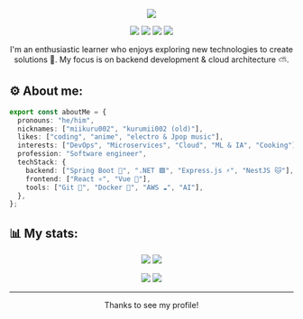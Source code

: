 <!--IMG-->
<p align="center">
  <img src="https://github.com/miikuru002/miikuru002/assets/38484391/4f23ebd9-4e86-42ce-b421-8294a159fb66" />
</p>

<!--BADGES-->
<p align="center">
 <img src="https://komarev.com/ghpvc/?username=kurumii002&style=flat-square" />
 <img src="https://badges.pufler.dev/years/miikuru002?style=flat-square&color=orange&label=Years%20on%20GH" />
 <img src="https://badges.pufler.dev/repos/miikuru002?style=flat-square&color=yellow" />
 <img src="https://badges.pufler.dev/commits/monthly/miikuru002?style=flat-square" />
</p>

<p align="center">
  I'm an enthusiastic learner who enjoys exploring new technologies to create solutions 💫. My focus is on backend development & cloud architecture ⛅️.
</p>

## ⚙️ About me: 
``` ts
export const aboutMe = {
  pronouns: "he/him",
  nicknames: ["miikuru002", "kurumii002 (old)"],
  likes: ["coding", "anime", "electro & Jpop music"],
  interests: ["DevOps", "Microservices", "Cloud", "ML & IA", "Cooking"],
  profession: "Software engineer",
  techStack: {
    backend: ["Spring Boot 🍃", ".NET 🟪", "Express.js ⚡", "NestJS 🐱"],
    frontend: ["React ⚛️", "Vue 🔰"],
    tools: ["Git 🔱", "Docker 🐋", "AWS ☁️", "AI"],
  },
};
```

## 📊 My stats:
<p align="center">
  <img src="https://github-readme-stats.vercel.app/api?username=miikuru002&show_icons=true&theme=tokyonight&line_height=30" />
  <img src="https://github-readme-stats.vercel.app/api/top-langs/?username=miikuru002&hide=html,css,blade,php&theme=tokyonight" />
</p>

<p align="center">
  <img src="https://github-readme-streak-stats.herokuapp.com/?user=miikuru002&theme=tokyonight"/>
  <img src="https://lanyard.cnrad.dev/api/381932275945963521"/>
</p>

<hr>
<p align="center">Thanks to see my profile!</p>
